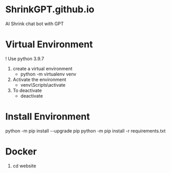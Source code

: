 # ShrinkGPT.github.io
AI Shrink chat bot with GPT
 

# Virtual Environment
! Use python 3.9.7
1) create a virtual environment
    * python -m virtualenv venv
2) Activate the environment
    * venv\Scripts\activate
3) To deactivate
    * deactivate

# Install Environment
python -m pip install --upgrade pip
python -m pip install -r requirements.txt


# Docker
1) cd website
<!-- 2) docker build -t website .
3) docker run -dp 127.0.0.1:3000:3000 website -->